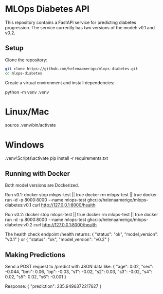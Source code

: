 # MLOps Diabetes API

This repository contains a FastAPI service for predicting diabetes progression. The service currently has two versions of the model: v0.1 and v0.2. 

## Setup

Clone the repository:  
```bash
git clone https://github.com/helenaamerigo/mlops-diabetes.git
cd mlops-diabetes
```

Create a virtual environment and install dependencies:

python -m venv .venv
# Linux/Mac
source .venv/bin/activate
# Windows
.venv\Scripts\activate
pip install -r requirements.txt

## Running with Docker

Both model versions are Dockerized.

Run v0.1:
docker stop mlops-test || true
docker rm mlops-test || true
docker run -d -p 8000:8000 --name mlops-test ghcr.io/helenaamerigo/mlops-diabetes:v0.1
curl http://127.0.0.1:8000/health

Run v0.2:
docker stop mlops-test || true
docker rm mlops-test || true
docker run -d -p 8000:8000 --name mlops-test ghcr.io/helenaamerigo/mlops-diabetes:v0.2
curl http://127.0.0.1:8000/health

The health check endpoint /health returns:
{ "status": "ok", "model_version": "v0.1" }
or
{ "status": "ok", "model_version": "v0.2" }


## Making Predictions

Send a POST request to /predict with JSON data like:
{
  "age": 0.02,
  "sex": -0.044,
  "bmi": 0.06,
  "bp": -0.03,
  "s1": -0.02,
  "s2": 0.03,
  "s3": -0.02,
  "s4": 0.02,
  "s5": 0.02,
  "s6": -0.001
}

Response:
{ "prediction": 235.9496372217627 }
